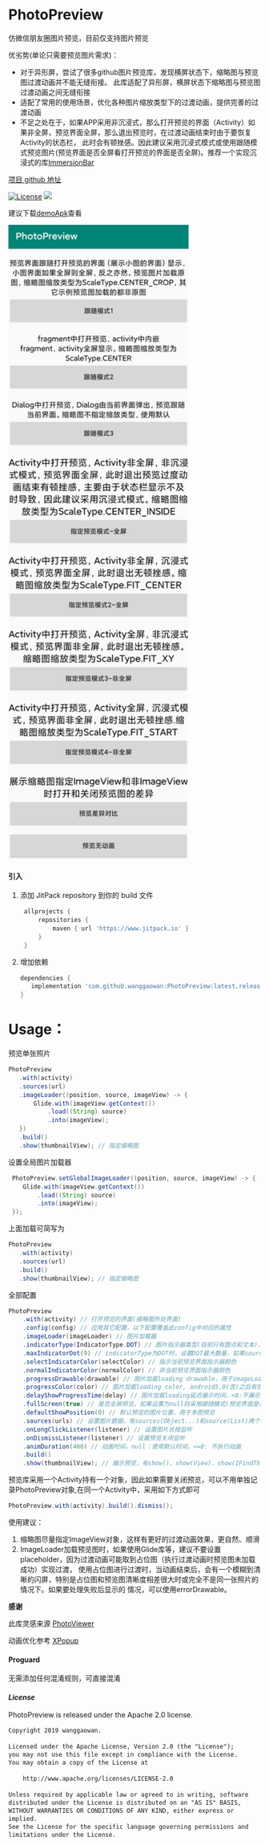 # **PhotoPreview**

仿微信朋友圈图片预览，目前仅支持图片预览

优劣势(单论只需要预览图片需求)：
 * 对于异形屏，尝试了很多github图片预览库，发现横屏状态下，缩略图与预览图过渡动画并不能无缝衔接。
 此库适配了异形屏，横屏状态下缩略图与预览图过渡动画之间无缝衔接
 * 适配了常用的使用场景，优化各种图片缩放类型下的过渡动画，提供完善的过渡动画
 * 不足之处在于，如果APP采用非沉浸式，那么打开预览的界面（Activity）如果非全屏，预览界面全屏，那么退出预览时，在过渡动画结束时由于要恢复Activity的状态栏，
 此时会有顿挫感。因此建议采用沉浸式模式或使用跟随模式预览图片(预览界面是否全屏看打开预览的界面是否全屏)。推荐一个实现沉浸式的库[ImmersionBar](https://github.com/gyf-dev/ImmersionBar)


[项目 github 地址](https://github.com/wanggaowan/PhotoPreview)

[![License](https://img.shields.io/badge/license-Apache%202-4EB1BA.svg)](https://www.apache.org/licenses/LICENSE-2.0.html)
[![](https://jitpack.io/v/wanggaowan/PhotoPreview.svg)](https://jitpack.io/#wanggaowan/PhotoPreview)

建议下载[demoApk](./app-debug.apk)查看

<img src="./screenshot.jpg" width="360px" height="1265px">

#### 引入

1. 添加 JitPack repository 到你的 build 文件

   ```groovy
    allprojects {
        repositories {
            maven { url 'https://www.jitpack.io' }
        }
    }
   ```

2. 增加依赖
   ```groovy
   dependencies {
      implementation 'com.github.wanggaowan:PhotoPreview:latest.release.here'
   }
   ```

# Usage：

预览单张照片

```java
PhotoPreview
   .with(activity)
   .sources(url)
   .imageLoader((position, source, imageView) -> {
       Glide.with(imageView.getContext())
           .load((String) source)
           .into(imageView);
   })
   .build()
   .show(thumbnailView); // 指定缩略图
```

设置全局图片加载器

```java
 PhotoPreview.setGlobalImageLoader((position, source, imageView) -> {
    Glide.with(imageView.getContext())
        .load((String) source)
        .into(imageView);
 });
```
上面加载可简写为

```java
PhotoPreview
   .with(activity)
   .sources(url)
   .build()
   .show(thumbnailView); // 指定缩略图
```

全部配置
```java
PhotoPreview
    .with(activity) // 打开预览的界面(缩略图所处界面)
    .config(config) // 应用其它配置，以下配置覆盖此config中对应的属性
    .imageLoader(imageLoader) // 图片加载器
    .indicatorType(IndicatorType.DOT) // 图片指示器类型(目前只有圆点和文本)，预览>=2张图片时有效
    .maxIndicatorDot(9) // indicatorType为DOT时，设置DOT最大数量，如果sources数量超过此值，则改用IndicatorType.TEXT
    .selectIndicatorColor(selectColor) // 指示当前预览界面指示器颜色
    .normalIndicatorColor(normalColor) // 非当前预览界面指示器颜色
    .progressDrawable(drawable) // 图片加载loading drawable，用于imageLoader加载图片之前显示
    .progressColor(color) // 图片加载loading color, android5.0(含)之后有效
    .delayShowProgressTime(delay) // 图片加载loading延迟展示时间，<0:不展示，=0:立即显示，>0:延迟给定时间显示
    .fullScreen(true) // 是否全屏预览，如果设置为null则采用跟随模式(预览界面是否全屏显示看打开预览的界面是否全屏)
    .defaultShowPosition(0) // 默认预览的图片位置，用于多图预览
    .sources(urls) // 设置图片数据，有sources(Object...)和source(List)两个重载
    .onLongClickListener(listener) // 设置图片长按监听
    .onDismissListener(listener) // 设置预览关闭监听
    .animDuration(400) // 动画时间，null：使用默认时间，<=0: 不执行动画
    .build()
    .show(thumbnailView); // 展示预览，有show()、show(View)、show(IFindThumbnailView)三个重载
```

预览库采用一个Activity持有一个对象，因此如果需要关闭预览，可以不用单独记录PhotoPreview对象,在同一个Activity中，采用如下方式即可
```java
PhotoPreview.with(activity).build().dismiss();
```

使用建议：

 1. 缩略图尽量指定ImageView对象，这样有更好的过渡动画效果，更自然、顺滑
 2. ImageLoader加载预览图时，如果使用Glide库等，建议不要设置placeholder，因为过渡动画可能取到占位图（执行过渡动画时预览图未加载成功）实现过渡，
使用占位图进行过渡时，当动画结束后，会有一个模糊到清晰的闪屏，特别是占位图和预览图清晰度相差很大时或完全不是同一张照片的情况下。如果要处理失败后显示的
情况，可以使用errorDrawable。

**感谢**

此库灵感来源 [PhotoViewer](https://github.com/wanglu1209/PhotoViewer)

动画优化参考 [XPopup](https://github.com/li-xiaojun/XPopup)


#### **Proguard**

无需添加任何混淆规则，可直接混淆

#### ***License***

PhotoPreview is released under the Apache 2.0 license.

```TEXT
Copyright 2019 wanggaowan.

Licensed under the Apache License, Version 2.0 (the "License");
you may not use this file except in compliance with the License.
You may obtain a copy of the License at

    http://www.apache.org/licenses/LICENSE-2.0

Unless required by applicable law or agreed to in writing, software
distributed under the License is distributed on an "AS IS" BASIS,
WITHOUT WARRANTIES OR CONDITIONS OF ANY KIND, either express or implied.
See the License for the specific language governing permissions and
limitations under the License.
```
